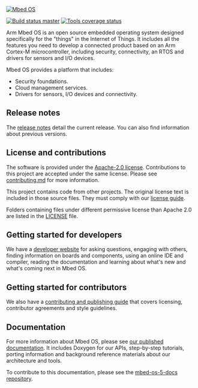 [![Mbed OS][mbed-os-logo]][mbed-os-link]

[![Build status master][mbed-master-svg]][mbed-master]
[![Tools coverage status][mbed-coveralls-tools-svg]][mbed-coveralls-tools]

[mbed-os-logo]: logo.png
[mbed-os-link]: https://www.mbed.com/en/platform/mbed-os/
[mbed-master]: https://github.com/ARMmbed/mbed-os/actions/workflows/basic_checks.yml
[mbed-master-svg]: https://github.com/ARMmbed/mbed-os/actions/workflows/basic_checks.yml/badge.svg
[mbed-coveralls-tools]: https://coveralls.io/github/ARMmbed/mbed-os?branch=master
[mbed-coveralls-tools-svg]: https://coveralls.io/repos/github/ARMmbed/mbed-os/badge.svg?branch=master

Arm Mbed OS is an open source embedded operating system designed specifically for the "things" in the Internet of Things. It includes all the features you need to develop a connected product based on an Arm Cortex-M microcontroller, including security, connectivity, an RTOS and drivers for sensors and I/O devices.

Mbed OS provides a platform that includes:

- Security foundations.
- Cloud management services.
- Drivers for sensors, I/O devices and connectivity.

## Release notes
The [release notes](https://os.mbed.com/releases) detail the current release. You can also find information about previous versions.

## License and contributions

The software is provided under the [Apache-2.0 license](LICENSE-apache-2.0.txt). Contributions to this project are accepted under the same license. Please see [contributing.md](CONTRIBUTING.md) for more information.

This project contains code from other projects. The original license text is included in those source files. They must comply with our [license guide](https://os.mbed.com/docs/mbed-os/latest/contributing/license.html).

Folders containing files under different permissive license than Apache 2.0 are listed in the [LICENSE](LICENSE.md) file.

## Getting started for developers

We have a [developer website](https://os.mbed.com) for asking questions, engaging with others, finding information on boards and components, using an online IDE and compiler, reading the documentation and learning about what's new and what's coming next in Mbed OS.

## Getting started for contributors

We also have a [contributing and publishing guide](https://os.mbed.com/contributing/) that covers licensing, contributor agreements and style guidelines.

## Documentation

For more information about Mbed OS, please see [our published documentation](https://os.mbed.com/docs/latest). It includes Doxygen for our APIs, step-by-step tutorials, porting information and background reference materials about our architecture and tools.

To contribute to this documentation, please see the [mbed-os-5-docs repository](https://github.com/ARMmbed/mbed-os-5-docs).

